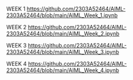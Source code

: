 WEEK 1
https://github.com/2303A52464/AIML-2303A52464/blob/main/AIML_Week_1.ipynb

WEEK 2
https://github.com/2303A52464/AIML-2303A52464/blob/main/AIML_Week_2.ipynb

WEEK 3
https://github.com/2303A52464/AIML-2303A52464/blob/main/AIML_Week_3.ipynb

WEEK 4
https://github.com/2303A52464/AIML-2303A52464/blob/main/AIML_Week_4.ipynb
